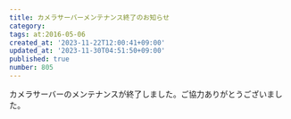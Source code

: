 ```yaml
---
title: カメラサーバーメンテナンス終了のお知らせ
category:
tags: at:2016-05-06
created_at: '2023-11-22T12:00:41+09:00'
updated_at: '2023-11-30T04:51:50+09:00'
published: true
number: 805
---
```


カメラサーバーのメンテナンスが終了しました。ご協力ありがとうございました。
